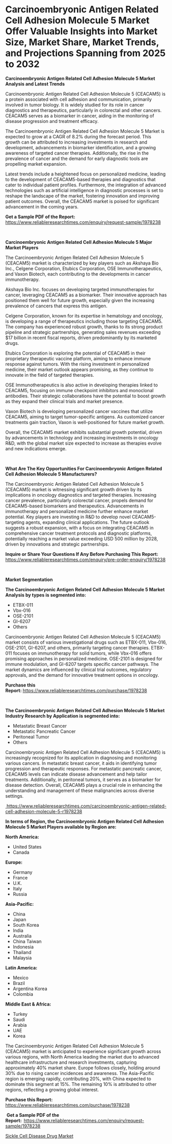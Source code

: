 <p><h1>Carcinoembryonic Antigen Related Cell Adhesion Molecule 5 Market Offer Valuable Insights into Market Size, Market Share, Market Trends, and Projections Spanning from 2025 to 2032</h1></p><p><strong>Carcinoembryonic Antigen Related Cell Adhesion Molecule 5 Market Analysis and Latest Trends</strong></p>
<p><p>Carcinoembryonic Antigen Related Cell Adhesion Molecule 5 (CEACAM5) is a protein associated with cell adhesion and communication, primarily involved in tumor biology. It is widely studied for its role in cancer diagnostics and therapeutics, particularly in colorectal and other cancers. CEACAM5 serves as a biomarker in cancer, aiding in the monitoring of disease progression and treatment efficacy.</p><p>The Carcinoembryonic Antigen Related Cell Adhesion Molecule 5 Market is expected to grow at a CAGR of 8.2% during the forecast period. This growth can be attributed to increasing investments in research and development, advancements in biomarker identification, and a growing awareness of targeted cancer therapies. Additionally, the rise in the prevalence of cancer and the demand for early diagnostic tools are propelling market expansion. </p><p>Latest trends include a heightened focus on personalized medicine, leading to the development of CEACAM5-based therapies and diagnostics that cater to individual patient profiles. Furthermore, the integration of advanced technologies such as artificial intelligence in diagnostic processes is set to reshape the landscape of the market, fostering innovation and improving patient outcomes. Overall, the CEACAM5 market is poised for significant advancement in the coming years.</p></p>
<p><strong>Get a Sample PDF of the Report:&nbsp;</strong> <a href="https://www.reliableresearchtimes.com/enquiry/request-sample/1978238?utm_campaign=1950&utm_medium=2&utm_source=Github&utm_content=ia&utm_term=08032025&utm_id=carcinoembryonic-antigen-related-cell-adhesion-molecule-5">https://www.reliableresearchtimes.com/enquiry/request-sample/1978238</a></p>
<p>&nbsp;</p>
<p><strong>Carcinoembryonic Antigen Related Cell Adhesion Molecule 5 Major Market Players</strong></p>
<p><p>The Carcinoembryonic Antigen Related Cell Adhesion Molecule 5 (CEACAM5) market is characterized by key players such as Akshaya Bio Inc., Celgene Corporation, Etubics Corporation, OSE Immunotherapeutics, and Vaxon Biotech, each contributing to the developments in cancer immunotherapy.</p><p>Akshaya Bio Inc. focuses on developing targeted immunotherapies for cancer, leveraging CEACAM5 as a biomarker. Their innovative approach has positioned them well for future growth, especially given the increasing prevalence of cancers that express this antigen.</p><p>Celgene Corporation, known for its expertise in hematology and oncology, is developing a range of therapeutics including those targeting CEACAM5. The company has experienced robust growth, thanks to its strong product pipeline and strategic partnerships, generating sales revenues exceeding $17 billion in recent fiscal reports, driven predominantly by its marketed drugs.</p><p>Etubics Corporation is exploring the potential of CEACAM5 in their proprietary therapeutic vaccine platform, aiming to enhance immune response against tumors. With the rising investment in personalized medicine, their market outlook appears promising, as they continue to innovate in the field of targeted therapies.</p><p>OSE Immunotherapeutics is also active in developing therapies linked to CEACAM5, focusing on immune checkpoint inhibitors and monoclonal antibodies. Their strategic collaborations have the potential to boost growth as they expand their clinical trials and market presence.</p><p>Vaxon Biotech is developing personalized cancer vaccines that utilize CEACAM5, aiming to target tumor-specific antigens. As customized cancer treatments gain traction, Vaxon is well-positioned for future market growth.</p><p>Overall, the CEACAM5 market exhibits substantial growth potential, driven by advancements in technology and increasing investments in oncology R&D, with the global market size expected to increase as therapies evolve and new indications emerge.</p></p>
<p>&nbsp;</p>
<p><strong>What Are The Key Opportunities For Carcinoembryonic Antigen Related Cell Adhesion Molecule 5 Manufacturers?</strong></p>
<p><p>The Carcinoembryonic Antigen Related Cell Adhesion Molecule 5 (CEACAM5) market is witnessing significant growth driven by its implications in oncology diagnostics and targeted therapies. Increasing cancer prevalence, particularly colorectal cancer, propels demand for CEACAM5-based biomarkers and therapeutics. Advancements in immunotherapy and personalized medicine further enhance market potential. Key players are investing in R&D to develop novel CEACAM5-targeting agents, expanding clinical applications. The future outlook suggests a robust expansion, with a focus on integrating CEACAM5 in comprehensive cancer treatment protocols and diagnostic platforms, potentially reaching a market value exceeding USD 500 million by 2028, driven by innovations and strategic partnerships.</p></p>
<p><strong>Inquire or Share Your Questions If Any Before Purchasing This Report:</strong> <a href="https://www.reliableresearchtimes.com/enquiry/pre-order-enquiry/1978238?utm_campaign=1950&utm_medium=2&utm_source=Github&utm_content=ia&utm_term=08032025&utm_id=carcinoembryonic-antigen-related-cell-adhesion-molecule-5">https://www.reliableresearchtimes.com/enquiry/pre-order-enquiry/1978238</a></p>
<p>&nbsp;</p>
<p><strong>Market Segmentation</strong></p>
<p><strong>The Carcinoembryonic Antigen Related Cell Adhesion Molecule 5 Market Analysis by types is segmented into:</strong></p>
<p><ul><li>ETBX-011</li><li>Vbx-016</li><li>OSE-2101</li><li>GI-6207</li><li>Others</li></ul></p>
<p><p>Carcinoembryonic Antigen Related Cell Adhesion Molecule 5 (CEACAM5) market consists of various investigational drugs such as ETBX-011, Vbx-016, OSE-2101, GI-6207, and others, primarily targeting cancer therapies. ETBX-011 focuses on immunotherapy for solid tumors, while Vbx-016 offers promising approaches in personalized medicine. OSE-2101 is designed for immune modulation, and GI-6207 targets specific cancer pathways. The market dynamics are influenced by clinical trial outcomes, regulatory approvals, and the demand for innovative treatment options in oncology.</p></p>
<p><strong>Purchase this Report:&nbsp;</strong><a href="https://www.reliableresearchtimes.com/purchase/1978238?utm_campaign=1950&utm_medium=2&utm_source=Github&utm_content=ia&utm_term=08032025&utm_id=carcinoembryonic-antigen-related-cell-adhesion-molecule-5">https://www.reliableresearchtimes.com/purchase/1978238</a></p>
<p>&nbsp;</p>
<p><strong>The Carcinoembryonic Antigen Related Cell Adhesion Molecule 5 Market Industry Research by Application is segmented into:</strong></p>
<p><ul><li>Metastatic Breast Cancer</li><li>Metastatic Pancreatic Cancer</li><li>Peritoneal Tumor</li><li>Others</li></ul></p>
<p><p>Carcinoembryonic Antigen Related Cell Adhesion Molecule 5 (CEACAM5) is increasingly recognized for its application in diagnosing and monitoring various cancers. In metastatic breast cancer, it aids in identifying tumor progression and therapeutic responses. For metastatic pancreatic cancer, CEACAM5 levels can indicate disease advancement and help tailor treatments. Additionally, in peritoneal tumors, it serves as a biomarker for disease detection. Overall, CEACAM5 plays a crucial role in enhancing the understanding and management of these malignancies across diverse settings.</p></p>
<p><a href="https://www.reliableresearchtimes.com/carcinoembryonic-antigen-related-cell-adhesion-molecule-5-r1978238?utm_campaign=1950&utm_medium=2&utm_source=Github&utm_content=ia&utm_term=08032025&utm_id=carcinoembryonic-antigen-related-cell-adhesion-molecule-5">&nbsp;https://www.reliableresearchtimes.com/carcinoembryonic-antigen-related-cell-adhesion-molecule-5-r1978238</a></p>
<p><strong>In terms of Region, the Carcinoembryonic Antigen Related Cell Adhesion Molecule 5 Market Players available by Region are:</strong></p>
<p>
    <p> <strong> North America: </strong>
        <ul>
            <li>United States</li>
            <li>Canada</li>
        </ul>
        </p> 
    <p> <strong> Europe: </strong>
        <ul>
            <li>Germany</li>
            <li>France</li>
            <li>U.K.</li>
            <li>Italy</li>
            <li>Russia</li>
        </ul>
        </p> 
    <p> <strong> Asia-Pacific: </strong>
        <ul>
            <li>China</li>
            <li>Japan</li>
            <li>South Korea</li>
            <li>India</li>
            <li>Australia</li>
            <li>China Taiwan</li>
            <li>Indonesia</li>
            <li>Thailand</li>
            <li>Malaysia</li>
        </ul>
        </p> 
    <p> <strong> Latin America: </strong>
        <ul>
            <li>Mexico</li>
            <li>Brazil</li>
            <li>Argentina Korea</li>
            <li>Colombia</li>
        </ul>
        </p> 
    <p> <strong> Middle East & Africa: </strong>
        <ul>
            <li>Turkey</li>
            <li>Saudi</li>
            <li>Arabia</li>
            <li>UAE</li>
            <li>Korea</li>
        </ul>
    </p>
    </p>
<p><p>The Carcinoembryonic Antigen Related Cell Adhesion Molecule 5 (CEACAM5) market is anticipated to experience significant growth across various regions, with North America leading the market due to advanced healthcare infrastructure and research investments, capturing approximately 40% market share. Europe follows closely, holding around 30% due to rising cancer incidences and awareness. The Asia-Pacific region is emerging rapidly, contributing 20%, with China expected to dominate this segment at 15%. The remaining 10% is attributed to other regions, reflecting a growing global interest.</p></p>
<p><strong>Purchase this Report: </strong><a href="https://www.reliableresearchtimes.com/purchase/1978238?utm_campaign=1950&utm_medium=2&utm_source=Github&utm_content=ia&utm_term=08032025&utm_id=carcinoembryonic-antigen-related-cell-adhesion-molecule-5">https://www.reliableresearchtimes.com/purchase/1978238</a></p>
<p>&nbsp;<strong>Get a Sample PDF of the Report:&nbsp;&nbsp;</strong><a href="https://www.reliableresearchtimes.com/enquiry/request-sample/1978238?utm_campaign=1950&utm_medium=2&utm_source=Github&utm_content=ia&utm_term=08032025&utm_id=carcinoembryonic-antigen-related-cell-adhesion-molecule-5">https://www.reliableresearchtimes.com/enquiry/request-sample/1978238</a></p>
<p><strong></strong></p>
<p><p><a href="https://github.com/OlenFleming68/Market-Research-Report-List-1/blob/main/sickle-cell-disease-drug-market.md?utm_campaign=1950&utm_medium=2&utm_source=Github&utm_content=ia&utm_term=08032025&utm_id=carcinoembryonic-antigen-related-cell-adhesion-molecule-5">Sickle Cell Disease Drug Market</a></p></p>